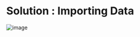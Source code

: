 # Solution : Importing Data

![image](https://user-images.githubusercontent.com/123749462/223682246-da188ee9-5df1-4bdd-9f21-4a6f06603a31.png)
